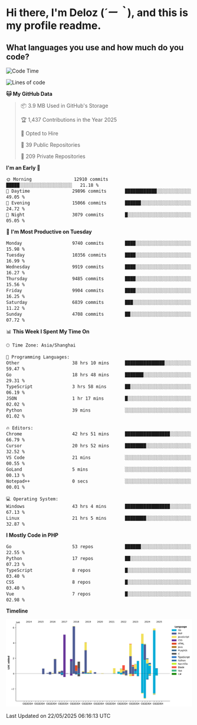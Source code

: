 # **Hi there, I'm Deloz (*´ー｀*), and this is my profile readme.**

## **What languages you use and how much do you code?**

<!--START_SECTION:waka-->
![Code Time](http://img.shields.io/badge/Code%20Time-6%2C434%20hrs%2019%20mins-blue)

![Lines of code](https://img.shields.io/badge/From%20Hello%20World%20I%27ve%20Written-54.4%20million%20lines%20of%20code-blue)

**🐱 My GitHub Data** 

> 📦 3.9 MB Used in GitHub's Storage 
 > 
> 🏆 1,437 Contributions in the Year 2025
 > 
> 💼 Opted to Hire
 > 
> 📜 39 Public Repositories 
 > 
> 🔑 209 Private Repositories 
 > 
**I'm an Early 🐤** 

```text
🌞 Morning                12910 commits       █████░░░░░░░░░░░░░░░░░░░░   21.18 % 
🌆 Daytime                29896 commits       ████████████░░░░░░░░░░░░░   49.05 % 
🌃 Evening                15066 commits       ██████░░░░░░░░░░░░░░░░░░░   24.72 % 
🌙 Night                  3079 commits        █░░░░░░░░░░░░░░░░░░░░░░░░   05.05 % 
```
📅 **I'm Most Productive on Tuesday** 

```text
Monday                   9740 commits        ████░░░░░░░░░░░░░░░░░░░░░   15.98 % 
Tuesday                  10356 commits       ████░░░░░░░░░░░░░░░░░░░░░   16.99 % 
Wednesday                9919 commits        ████░░░░░░░░░░░░░░░░░░░░░   16.27 % 
Thursday                 9485 commits        ████░░░░░░░░░░░░░░░░░░░░░   15.56 % 
Friday                   9904 commits        ████░░░░░░░░░░░░░░░░░░░░░   16.25 % 
Saturday                 6839 commits        ███░░░░░░░░░░░░░░░░░░░░░░   11.22 % 
Sunday                   4708 commits        ██░░░░░░░░░░░░░░░░░░░░░░░   07.72 % 
```


📊 **This Week I Spent My Time On** 

```text
🕑︎ Time Zone: Asia/Shanghai

💬 Programming Languages: 
Other                    38 hrs 10 mins      ███████████████░░░░░░░░░░   59.47 % 
Go                       18 hrs 48 mins      ███████░░░░░░░░░░░░░░░░░░   29.31 % 
TypeScript               3 hrs 58 mins       ██░░░░░░░░░░░░░░░░░░░░░░░   06.19 % 
JSON                     1 hr 17 mins        █░░░░░░░░░░░░░░░░░░░░░░░░   02.02 % 
Python                   39 mins             ░░░░░░░░░░░░░░░░░░░░░░░░░   01.02 % 

🔥 Editors: 
Chrome                   42 hrs 51 mins      █████████████████░░░░░░░░   66.79 % 
Cursor                   20 hrs 52 mins      ████████░░░░░░░░░░░░░░░░░   32.52 % 
VS Code                  21 mins             ░░░░░░░░░░░░░░░░░░░░░░░░░   00.55 % 
GoLand                   5 mins              ░░░░░░░░░░░░░░░░░░░░░░░░░   00.13 % 
Notepad++                0 secs              ░░░░░░░░░░░░░░░░░░░░░░░░░   00.01 % 

💻 Operating System: 
Windows                  43 hrs 4 mins       █████████████████░░░░░░░░   67.13 % 
Linux                    21 hrs 5 mins       ████████░░░░░░░░░░░░░░░░░   32.87 % 
```

**I Mostly Code in PHP** 

```text
Go                       53 repos            ██████░░░░░░░░░░░░░░░░░░░   22.55 % 
Python                   17 repos            ██░░░░░░░░░░░░░░░░░░░░░░░   07.23 % 
TypeScript               8 repos             █░░░░░░░░░░░░░░░░░░░░░░░░   03.40 % 
CSS                      8 repos             █░░░░░░░░░░░░░░░░░░░░░░░░   03.40 % 
Vue                      7 repos             █░░░░░░░░░░░░░░░░░░░░░░░░   02.98 % 
```



**Timeline**

![Lines of Code chart](https://raw.githubusercontent.com/deloz/deloz/main/assets/bar_graph.png)


 Last Updated on 22/05/2025 06:16:13 UTC
<!--END_SECTION:waka-->

